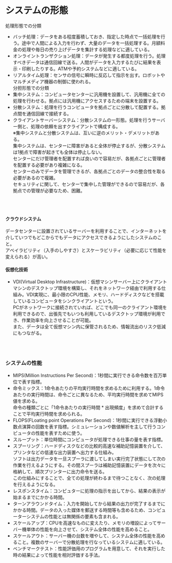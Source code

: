 # システムの形態
処理形態での分類
- バッチ処理：データをある程度蓄積しておき、指定した時点で一括処理を行う。途中で人間による入力を行わず、大量のデータを一括処理する。月額料金の処理や毎日の売り上げデータを集計する処理などに適している。
- オンライントランザクション処理：データが発生する都度処理を行う。処理すべきデータは通信回線で送る。人間がデータを入力するたびに結果を表示・印刷したりする。ATMや予約システムなどに適している。
- リアルタイム処理：センサの信号に瞬時に反応して指示を出す。ロボットやマルチメディア機器の制御に使われる。<br>
分担形態での分類
- 集中システム：コンピュータセンターに汎用機を設置して、汎用機に全ての処理を行わせる。拠点には汎用機にアクセスするための端末を設置する。
- 分散システム：処理を行うコンピュータを拠点ごとに分散して配置する。拠点間を通信回線で接続する。
- クライアントサーバーシステム：分散システムの一形態。処理を行うサーバー側と、処理の依頼を出すクライアントで構成する。<br>
※集中システムと分散システムは、互いに逆のメリット・デメリットがある。<br>
集中システムは、センターに障害があると全体が停止するが、分散システムは1拠点で障害が起きても全体は停止しない。<br>
センターにだけ管理者を配置すれば良いので容易だが、各拠点ごとに管理者を配置する必要があり複雑になる。<br>
センターのみでデータを管理できるが、各拠点ごとのデータの整合性を取る必要があるので複雑。<br>
セキュリティに関して、センターで集中した管理ができるので容易だが、各拠点での管理が必要なため、困難。
<br />
<br />

#### クラウドシステム
データセンターに設置されているサーバーを利用することで、インターネットを介していつでもどこからでもデータにアクセスできるようにしたシステムのこと。<br>
アベイラビリティ（入手のしやすさ）とスケーラビリティ（必要に応じて性能を変えられる）が高い。

#### 仮想化技術
- VDI(Virtual Desktop Infrastructure)：仮想マシンサーバー上にクライアントマシンのデスクトップ環境を構築し、それをネットワーク経由で利用する仕組み。VDI実現に、最小限のCPU性能、メモリ、ハードディスクなどを搭載しているコンピュータをシンクライアントという。<br>
PCがネットワークに接続されていれば、どこでも同一のクライアント環境を利用できるので、出張先でもいつも利用しているデスクトップ環境が利用でき、作業効率を向上させることが可能。<br>
また、データは全て仮想マシン内に保管されるため、情報流出のリスク低減にもつながる。
<br />
<br />

### システムの性能
- MIPS(Million Instructions Per Second)：1秒間に実行できる命令数を百万単位で表す指標。
- 命令ミックス：1命令あたりの平均実行時間を求めるために利用する。1命令あたりの実行時間は、命令ごとに異なるため、平均実行時間を求めてMIPS値を求める。<br>
命令の種類ごとに「1命令あたりの実行時間 * 出現頻度」を求めて合計することで平均実行時間を求められる。<br>
- FLOPS(FLoating point Operations Per Second)：1秒間に実行できる浮動小数点演算の回数を表す指標。シミュレーションや数値解析を主して行うコンピュータの性能を表すために使う。
- スループット：単位時間にコンピュータが処理できる仕事の量を表す指標。
- スプーリング：ハードディスクなどの比較的高速な補助記憶装置を介して、プリンタなどの低速な出力装置へ出力する仕組み。<br>
ソフトは出力データを一旦スプーラに渡してしまい実行完了状態にして次の作業を行えるようにする。その間スプーラは補助記憶装置にデータを次々に格納して、順次プリンターに出力命令を送る。<br>
この仕組みにすることで、全ての処理が終わるまで待つことなく、次の処理を行えるようになる。
- レスポンスタイム：コンピュターに処理の指示を出してから、結果の表示が始まるまでにかかる時間。
- ターンアラウンドタイム：入力を開始してから結果の出力が完了するまでにかかる時間。データの入った媒体を郵送する時間等も含めるため、コンピューターシステムの性能とは無関係の要素も含まれる。
- スケールアップ：CPUを高速なものに変えたり、メモリの増設によってサーバー機単体の性能を向上させて、システム全体の性能を高めること。
- スケールアウト：サーバー機の台数を増やして、システム全体の性能を高めること。複数のサーバーで分散処理を行なっているシステムに適している。
- ベンチマークテスト：性能評価用のプログラムを用意して、それを実行した時の結果によって性能を相対評価する手法。